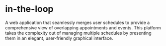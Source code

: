 # in-the-loop
A web application that seamlessly merges user schedules to provide a comprehensive view of overlapping appointments and events. This platform takes the complexity out of managing multiple schedules by presenting them in an elegant, user-friendly graphical interface.
